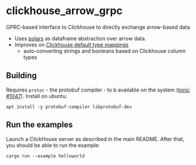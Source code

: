 # clickhouse_arrow_grpc

GPRC-based interface to Clickhouse to directly exchange arrow-based data

* Uses [polars](https://www.pola.rs/) as dataframe abstraction over arrow data.
* Improves on [Clickhouse default type mappings](https://clickhouse.com/docs/en/interfaces/formats/#data_types-matching-arrow) 
  * auto-converting strings and booleans based on Clickhouse column types

## Building

Requires `protoc` - the protobuf compiler - to b available on the system ([tonic #1047](https://github.com/hyperium/tonic/issues/1047)). Install on ubuntu:

```shell
apt install -y protobuf-compiler libprotobuf-dev
```

## Run the examples

Launch a ClickHouse server as described in the main README. After that, you should be able to run the example:

```shell
cargo run --example helloworld
```
